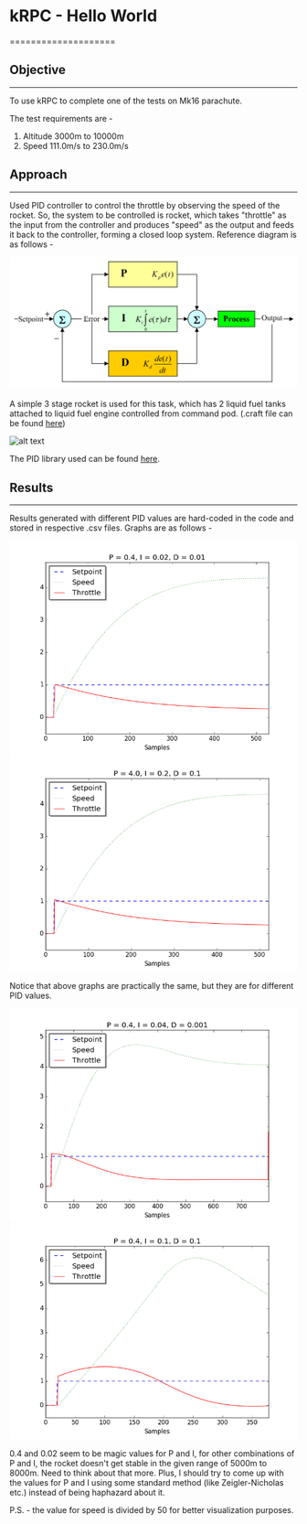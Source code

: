 # kRPC - Hello World
====================

## Objective
------------
To use kRPC to complete one of the tests on Mk16 parachute.

The test requirements are -

  1. Altitude 3000m to 10000m
  2. Speed 111.0m/s to 230.0m/s

## Approach
-----------
Used PID controller to control the throttle by observing the speed of the rocket.
So, the system to be controlled is rocket, which takes "throttle" as the input from
the controller and produces "speed" as the output and feeds it back to the controller,
forming a closed loop system. Reference diagram is as follows -

![alt text](https://github.com/amoghskulkarni/kRPC-Projects/blob/master/KRPC_HelloWorld/images/pid_control.png "PID controller")

A simple 3 stage rocket is used for this task, which has 2 liquid fuel tanks attached to
liquid fuel engine controlled from command pod. (.craft file can be found [here]())

![alt text](https://github.com/amoghskulkarni/kRPC-Projects/blob/master/KRPC_HelloWorld/images/2016-12-25.png "The rocket")

The PID library used can be found [here](https://github.com/ivmech/ivPID).

## Results
----------
Results generated with different PID values are hard-coded in the code and stored in
respective .csv files. Graphs are as follows -

![alt text](https://github.com/amoghskulkarni/kRPC-Projects/blob/master/KRPC_HelloWorld/images/data1.png "Graph 1")
![alt text](https://github.com/amoghskulkarni/kRPC-Projects/blob/master/KRPC_HelloWorld/images/data2.png "Graph 2")

Notice that above graphs are practically the same, but they are for different PID values.

![alt text](https://github.com/amoghskulkarni/kRPC-Projects/blob/master/KRPC_HelloWorld/images/data3.png "Graph 3")
![alt text](https://github.com/amoghskulkarni/kRPC-Projects/blob/master/KRPC_HelloWorld/images/data4.png "Graph 4")

0.4 and 0.02 seem to be magic values for P and I, for other combinations of P and I, 
the rocket doesn't get stable in the given range of 5000m to 8000m. Need to think about
that more. Plus, I should try to come up with the values for P and I using some standard
method (like Zeigler-Nicholas etc.) instead of being haphazard about it. 

P.S. - the value for speed is divided by 50 for better visualization purposes.
